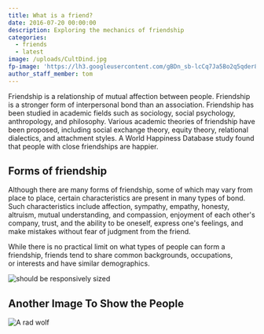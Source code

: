 ```yaml
---
title: What is a friend?
date: 2016-07-20 00:00:00
description: Exploring the mechanics of friendship
categories:
  - friends
  - latest
image: /uploads/CultDind.jpg
fp-image: 'https://lh3.googleusercontent.com/gBDn_sb-lcCq7Ja5Bo2q5qder8cy212OP9DUJLbYxCiKdcPE8QHhsXcPtezFyziLjf9itxJAkiOPLmM=w1680-h1050-rw-no'
author_staff_member: tom
---
```



Friendship is a relationship of mutual affection between people. Friendship is a stronger form of interpersonal bond than an association. Friendship has been studied in academic fields such as sociology, social psychology, anthropology, and philosophy. Various academic theories of friendship have been proposed, including social exchange theory, equity theory, relational dialectics, and attachment styles. A World Happiness Database study found that people with close friendships are happier.

## Forms of friendship

Although there are many forms of friendship, some of which may vary from place to place, certain characteristics are present in many types of bond. Such characteristics include affection, sympathy, empathy, honesty, altruism, mutual understanding, and compassion, enjoyment of each other's company, trust, and the ability to be oneself, express one's feelings, and make mistakes without fear of judgment from the friend.

<img alt="" src="https://lh3.googleusercontent.com/-gs3YE-_r7dM/WHZvL_4_3_I/AAAAAAAAIAc/PhbX4f941QEcaIT7wJ5SXFB0B-j7KpDjwCLcB/s400-e30/VP%2BFunnel%2BBlog.jpg" style="float:right; margin:20px;" />

While there is no practical limit on what types of people can form a friendship, friends tend to share common backgrounds, occupations, or interests and have similar demographics.

![should be responsively sized](https://lh3.googleusercontent.com/-gs3YE-_r7dM/WHZvL_4_3_I/AAAAAAAAIAc/PhbX4f941QEcaIT7wJ5SXFB0B-j7KpDjwCLcB/s750-e30/VP%2BFunnel%2BBlog.jpg)

## Another Image To Show the People

![A rad wolf](https://res.cloudinary.com/maxgoldhouse/image/upload/w_750/1390/9i.jpg)